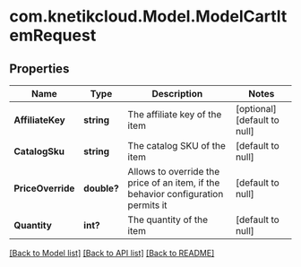 # com.knetikcloud.Model.ModelCartItemRequest
## Properties

Name | Type | Description | Notes
------------ | ------------- | ------------- | -------------
**AffiliateKey** | **string** | The affiliate key of the item | [optional] [default to null]
**CatalogSku** | **string** | The catalog SKU of the item | [default to null]
**PriceOverride** | **double?** | Allows to override the price of an item, if the behavior configuration permits it | [default to null]
**Quantity** | **int?** | The quantity of the item | [default to null]

[[Back to Model list]](../README.md#documentation-for-models) [[Back to API list]](../README.md#documentation-for-api-endpoints) [[Back to README]](../README.md)

